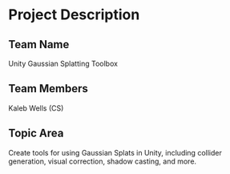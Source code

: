 # Project Description

## Team Name
Unity Gaussian Splatting Toolbox

## Team Members
Kaleb Wells (CS)

## Topic Area
Create tools for using Gaussian Splats in Unity, including collider generation, visual correction, shadow casting, and more.
